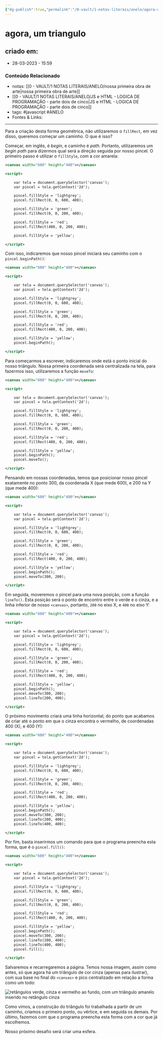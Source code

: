 ```yaml
---
{"dg-publish":true,"permalink":"/0-vault/1-notas-literais/anelo/agora-um-triangulo/","tags":["javascript","ANELO"],"dgHomeLink":true,"dgShowLocalGraph":true,"dgShowFileTree":true,"dgEnableSearch":true,"noteIcon":""}
---
```


# agora, um triangulo

## criado em: 
-  28-03-2023 - 15:59

### Conteúdo Relacionado
- notas: [[0 - VAULT/1 NOTAS LITERAIS/ANELO/nossa primeira obra de arte\|nossa primeira obra de arte]]
- [[0 - VAULT/1 NOTAS LITERAIS/ANELO/JS e HTML - LOGICA DE PROGRAMAÇÃO - parte dois de cinco\|JS e HTML - LOGICA DE PROGRAMAÇÃO - parte dois de cinco]]
- tags: #javascript #ANELO
- Fontes & Links: 

---

Para a criação desta forma geométrica, não utilizaremos o `fillRect`, em vez disso, queremos começar um caminho. O que é isso?

Começar, em inglês, é _begin_, e caminho é _path_. Portanto, utilizaremos um _begin path_ para dizermos qual será a direção seguida por nosso pincel. O primeiro passo é utilizar o `fillStyle`, com a cor amarela:

```xml
<canvas width="600" height="400"></canvas>

<script>

    var tela = document.querySelector('canvas');
    var pincel = tela.getContext('2d');

    pincel.fillStyle = 'lightgrey';
    pincel.fillRect(0, 0, 600, 400);

    pincel.fillStyle = 'green';
    pincel.fillRect(0, 0, 200, 400);

    pincel.fillStyle = 'red';
    pincel.fillRect(400, 0, 200, 400);

    pincel.fillStyle = 'yellow';

</script>
```

Com isso, indicaremos que nosso pincel iniciará seu caminho com o `pincel.beginPath()`:

```xml
<canvas width="600" height="400"></canvas>

<script>

    var tela = document.querySelector('canvas');
    var pincel = tela.getContext('2d');

    pincel.fillStyle = 'lightgrey';
    pincel.fillRect(0, 0, 600, 400);

    pincel.fillStyle = 'green';
    pincel.fillRect(0, 0, 200, 400);

    pincel.fillStyle = 'red';
    pincel.fillRect(400, 0, 200, 400);

    pincel.fillStyle = 'yellow';
    pincel.beginPath();

</script>
```

Para começarmos a escrever, indicaremos onde está o ponto inicial do nosso triângulo. Nossa primeira coordenada será centralizada na tela, para fazermos isso, utilizaremos a função `moveTo`:

```xml
<canvas width="600" height="400"></canvas>

<script>

    var tela = document.querySelector('canvas');
    var pincel = tela.getContext('2d');

    pincel.fillStyle = 'lightgrey';
    pincel.fillRect(0, 0, 600, 400);

    pincel.fillStyle = 'green';
    pincel.fillRect(0, 0, 200, 400);

    pincel.fillStyle = 'red';
    pincel.fillRect(400, 0, 200, 400);

    pincel.fillStyle = 'yellow';
    pincel.beginPath();
    pincel.moveTo();

</script>
```

Pensando em nossas coordenadas, temos que posicionar nosso pincel exatamente no ponto 300, da coordenada X (que mede 600), e 200 na Y (que mede 400):

```xml
<canvas width="600" height="400"></canvas>

<script>

    var tela = document.querySelector('canvas');
    var pincel = tela.getContext('2d');

    pincel.fillStyle = 'lightgrey';
    pincel.fillRect(0, 0, 600, 400);

    pincel.fillStyle = 'green';
    pincel.fillRect(0, 0, 200, 400);

    pincel.fillStyle = 'red';
    pincel.fillRect(400, 0, 200, 400);

    pincel.fillStyle = 'yellow';
    pincel.beginPath();
    pincel.moveTo(300, 200);

</script>
```

Em seguida, moveremos o pincel para uma nova posição, com a função `lineTo()`. Esta posição será o ponto de encontro entre o verde e o cinza, e a linha inferior de nosso `<canvas>`, portanto, `200` no eixo X, e `400` no eixo Y:

```xml
<canvas width="600" height="400"></canvas>

<script>

    var tela = document.querySelector('canvas');
    var pincel = tela.getContext('2d');

    pincel.fillStyle = 'lightgrey';
    pincel.fillRect(0, 0, 600, 400);

    pincel.fillStyle = 'green';
    pincel.fillRect(0, 0, 200, 400);

    pincel.fillStyle = 'red';
    pincel.fillRect(400, 0, 200, 400);

    pincel.fillStyle = 'yellow';
    pincel.beginPath();
    pincel.moveTo(300, 200);
    pincel.lineTo(200, 400);

</script>
```

O próximo movimento criará uma linha horizontal, do ponto que acabamos de criar até o ponto em que o cinza encontra o vermelho, de coordenadas 400 (X), e 400 (Y):

```xml
<canvas width="600" height="400"></canvas>

<script>

    var tela = document.querySelector('canvas');
    var pincel = tela.getContext('2d');

    pincel.fillStyle = 'lightgrey';
    pincel.fillRect(0, 0, 600, 400);

    pincel.fillStyle = 'green';
    pincel.fillRect(0, 0, 200, 400);

    pincel.fillStyle = 'red';
    pincel.fillRect(400, 0, 200, 400);

    pincel.fillStyle = 'yellow';
    pincel.beginPath();
    pincel.moveTo(300, 200);
    pincel.lineTo(200, 400);
    pincel.lineTo(400, 400);

</script>
```

Por fim, basta inserirmos um comando para que o programa preencha esta forma, que é o `pincel.fill()`:

```xml
<canvas width="600" height="400"></canvas>

<script>

    var tela = document.querySelector('canvas');
    var pincel = tela.getContext('2d');

    pincel.fillStyle = 'lightgrey';
    pincel.fillRect(0, 0, 600, 400);

    pincel.fillStyle = 'green';
    pincel.fillRect(0, 0, 200, 400);

    pincel.fillStyle = 'red';
    pincel.fillRect(400, 0, 200, 400);

    pincel.fillStyle = 'yellow';
    pincel.beginPath();
    pincel.moveTo(300, 200);
    pincel.lineTo(200, 400);
    pincel.lineTo(400, 400);
    pincel.fill();

</script>
```

Salvaremos e recarregaremos a página. Temos nossa imagem, assim como antes, só que agora há um triângulo de cor cinza (apenas para ilustrar), com sua base no final do `<canvas>` e pico centralizado em relação a forma como um todo:

![retângulos verde, cinza e vermelho ao fundo, com um triângulo amarelo inserido no retângulo cinza](http://s3.amazonaws.com/caelum-online-public/logica-2/triangulo2.png)

Como vimos, a construção do triângulo foi trabalhada a partir de um caminho, criamos o primeiro ponto, ou vértice, e em seguida os demais. Por último, fazemos com que o programa preencha esta forma com a cor que já escolhemos.

Nosso próximo desafio será criar uma esfera.